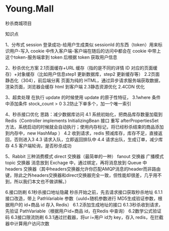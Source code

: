 # Young.Mall
秒杀商城项目

知识点


1、分布式 session
 登录成功-给用户生成类似 sessionId 的东西（token）用来标识用户-写入 cookie 中传入客户端-客户端在随后的访问中都会在 cookie 中带上这个token-服务端拿到 token 后根据 token 获取用户信息


2、秒杀优化方案
  2.1页面缓存+URL 缓存（指的是不同的详情 ID 对应的页面缓存）+对象缓存（比如用户信息step1 更新数据库，step2 更新缓存等）
  2.2页面静态化（304），前后端分离
      页面为纯的 HTML，通过异步请求服务端获取数据，渲染页面，浏览器会缓存 html 到客户端
  2.3静态资源优化
  2.4CDN 优化


3、超卖处理
  在执行 update 的时候使用 update 的原子性特征，
  3.1where 条件中添加条件 stock_count > 0
  3.2防止下单多个，加一个唯一索引



4、秒杀接口优化
 思路：减少数据库访问
 4.1 系统初始化，把商品库存数量加载到 Redis（Controller implements InitializingBean 接口 重写 afterPropertiesSet 方法，系统启动的时候就会自动执行；使用内存标记，将已经秒杀结束的商品添加到内存中，new HashMap ）
 4.2 收到请求，redis 预减库存，库存不足，直接返回，否则进入3
 4.3 请求入队，立即返回排队中
 4.4 请求出队，生成订单，减少库存
 4.5 客户端轮询，是否秒杀成功


5、Rabbit
 三种消费模式
 direct 交换器（最简单的一种）
 fanout 交换器 广播模式
 topic 交换器
  消息放到 Exchage 中，通过绑定，再将消息放到 Queue 中
 headers 交换器（其中headers交换器允许你匹配AMQP消息的header而非路由键，除此之外headers交换器和direct交换器完全一致，但性能却很差，几乎用不到，所以我们本文也不做讲解。） 



6.接口防刷
 6.1秒杀接口地址隐藏
  秒杀开始之前，先去请求接口获取秒杀地址
  6.1.1接口改造，带上 PathVariable 参数（uuId+随机参数进行 MD5生成验证参数，根据用户的 id+商品 id 存入 Redis）
  6.1.2添加生成地址的接口
  6.1.3秒杀收到请求，先验证 PathVariable（根据用户id+商品 id，在Redis 中查询）
 6.2数学公式验证码
 6.3接口限流防刷
  6.3.1通过拦截器，将ur i+用户 id为 key，存入 redis，在拦截器中计算用户访问次数

